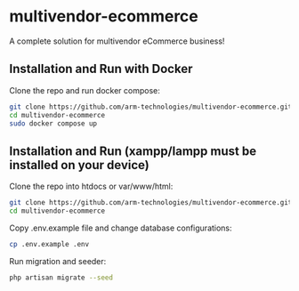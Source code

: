 # multivendor-ecommerce
A complete solution for multivendor eCommerce business!

## Installation and Run with Docker

Clone the repo and run docker compose:

```bash
git clone https://github.com/arm-technologies/multivendor-ecommerce.git
cd multivendor-ecommerce
sudo docker compose up
```


## Installation and Run (xampp/lampp must be installed on your device)

Clone the repo into htdocs or var/www/html:

```bash
git clone https://github.com/arm-technologies/multivendor-ecommerce.git
cd multivendor-ecommerce
```

Copy .env.example file and change database configurations:

```bash
cp .env.example .env
```

Run migration and seeder:

```bash
php artisan migrate --seed
```
